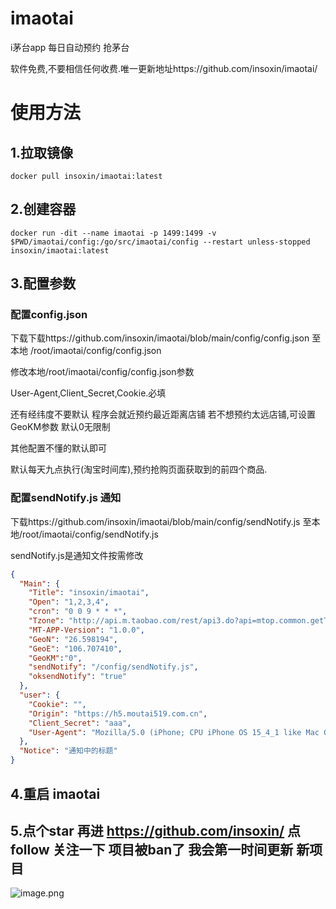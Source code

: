 # imaotai
i茅台app 每日自动预约 抢茅台


软件免费,不要相信任何收费.唯一更新地址https://github.com/insoxin/imaotai/


# 使用方法
## 1.拉取镜像
```docker
docker pull insoxin/imaotai:latest
```
## 2.创建容器

```docker
docker run -dit --name imaotai -p 1499:1499 -v $PWD/imaotai/config:/go/src/imaotai/config --restart unless-stopped insoxin/imaotai:latest
```

## 3.配置参数

### 配置config.json
下载下载https://github.com/insoxin/imaotai/blob/main/config/config.json 至本地 /root/imaotai/config/config.json

修改本地/root/imaotai/config/config.json参数

User-Agent,Client_Secret,Cookie.必填 

还有经纬度不要默认 程序会就近预约最近距离店铺
若不想预约太远店铺,可设置GeoKM参数 默认0无限制

其他配置不懂的默认即可

默认每天九点执行(淘宝时间库),预约抢购页面获取到的前四个商品.

### 配置sendNotify.js 通知

下载https://github.com/insoxin/imaotai/blob/main/config/sendNotify.js 至本地/root/imaotai/config/sendNotify.js 

sendNotify.js是通知文件按需修改


```json
{
  "Main": {
    "Title": "insoxin/imaotai",
    "Open": "1,2,3,4",
    "cron": "0 0 9 * * *",
    "Tzone": "http://api.m.taobao.com/rest/api3.do?api=mtop.common.getTimestamp",
    "MT-APP-Version": "1.0.0",
    "GeoN": "26.598194",
    "GeoE": "106.707410",
    "GeoKM":"0",
    "sendNotify": "/config/sendNotify.js",
    "oksendNotify": "true"
  },
  "user": {
    "Cookie": "",
    "Origin": "https://h5.moutai519.com.cn",
    "Client_Secret": "aaa",
    "User-Agent": "Mozilla/5.0 (iPhone; CPU iPhone OS 15_4_1 like Mac OS X) AppleWebKit/605.1.15 (KHTML, like Gecko) Mobile/15E148 moutaiapp/1.0.6 device-id/insoxin/imaotai"
  },
  "Notice": "通知中的标题"
}

```
## 4.重启 imaotai


## 5.点个star 再进  https://github.com/insoxin/     点follow 关注一下  项目被ban了 我会第一时间更新 新项目




![image.png](https://blog.isoyu.com/wp-content/uploads/2022/04/2022040300072260.jpg)

